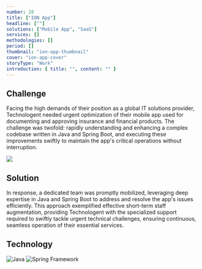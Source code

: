 ```yaml
---
number: 28
title: ["ION App"]
headline: [""]
solutions: ["Mobile App", "SaaS"]
services: []
methodologies: []
period: []
thumbnail: "ion-app-thumbnail"
cover: "ion-app-cover"
storyType: "Work"
introduction: { title: "", content: "" }
---
```


## Challenge

Facing the high demands of their position as a global IT solutions provider, Technologent needed urgent optimization of their mobile app used for documenting and approving insurance and financial products. The challenge was twofold: rapidly understanding and enhancing a complex codebase written in Java and Spring Boot, and executing these improvements swiftly to maintain the app's critical operations without interruption.

![](/work/ion-app-figure-1.jpg)

## Solution

In response, a dedicated team was promptly mobilized, leveraging deep expertise in Java and Spring Boot to address and resolve the app's issues efficiently. This approach exemplified effective short-term staff augmentation, providing Technologent with the specialized support required to swiftly tackle urgent technical challenges, ensuring continuous, seamless operation of their essential services.

## Technology

<div class="story_story__mainContent__technologies__v5XXm">
  <div class="story_story__mainContent__technologies__images__6NSg5">
    <div>
      <img loading="lazy" src="/technologies/java.svg" alt="Java"/>
      <img loading="lazy" src="/technologies/spring.svg" alt="Spring Framework"/>
    </div>
  </div>
</div>
